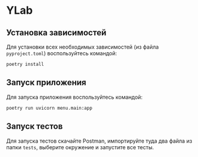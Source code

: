 # YLab

## Установка зависимостей

Для установки всех необходимых зависимостей (из файла `pyproject.toml`) воспользуйтесь командой:

```shell
poetry install
```

## Запуск приложения

Для запуска приложения воспользуйтесь командой:

```shell
poetry run uvicorn menu.main:app
```

## Запуск тестов

Для запуска тестов скачайте Postman, импортируйте туда два файла из папки `tests`, выберите окружение и запустите все тесты.